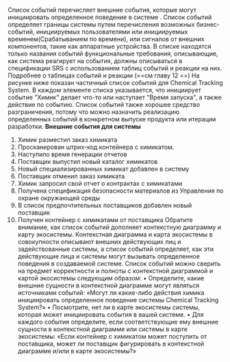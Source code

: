 Список событий перечисляет внешние события, которые могут инициировать определенное поведение в системе . Список событий определяет границы системы путем перечисления возможных бизнес-событий, инициируемых пользователями или инициируемых временем(Срабатыванием по времени), или сигналов от внешних компонентов, такие как аппаратные устройства. В списке находятся только названия событий функциональные требования, описывающие, как система реагирует на события, должны описываться в спецификации SRS с использованием таблиц событий и реакции на них. Подробнее о таблицах событий и реакции (==см главу 12 ==)
На рисунке ниже показан частичный список событий для Chemical Tracking System. В каждом элементе списка указывается, что инициирует событие "Химик" делает что-то или наступает "Время запуска", а также действие по событию. Список событий также хорошее средство разграничения, потому что можно назначить реализацию определенных событий в конкретном выпуске продукта или итерации разработки. 
**Внешние события для системы**
1. Химик разместил заказ химиката
2. Просканирован штрих-код контейнера с химикатом.
3. Наступило время генерации отчетов 
4. Поставщик выпустил новый каталог химикатов 
5. Новый специализированных химикат добавлен в систему
6. Поставщик отменил заказ химиката 
7. Химик запросил свой отчет о контрактах с химикатами
8. Получена спецификация безопасности материалов из Управления по охране окружающей среды
9. В список предпочтительных поставщиков добавлен новый поставщик 
10. Получен контейнер с химикатами от поставщика 
Обратите внимание, как список событий дополняет контекстную диаграмму и карту экосистемы. Контекстная диаграмма и карта экосистемы в совокупности описывают внешних действующих лиц и задействованные системы, а список событий определяет, как эти действующие лица и системы могут вызывать определенное поведения в создаваемой системе. Список событий можно сверить на предмет корректности и полноты с контекстной диаграммой и картой экосистемы следующим образом:
• Определите, какие внешние сущности в контекстной диаграмме могут являться источниками событий: «Могут ли какие-либо действия химика инициировать определенное поведение системы Chemical Tracking System?»
• Посмотрите, нет ли в карте экосистемы системы, которая может инициировать события в вашей системе. 
• Для каждого события определите, если соответствующие ему внешние сущности в контекстной диаграмме или системы в карте экосистемы: «Если контейнер с химикатом может поступить от поставщика, может ли поставщик фигурировать в контекстной диаграмме и/или в карте экосистемы?»
